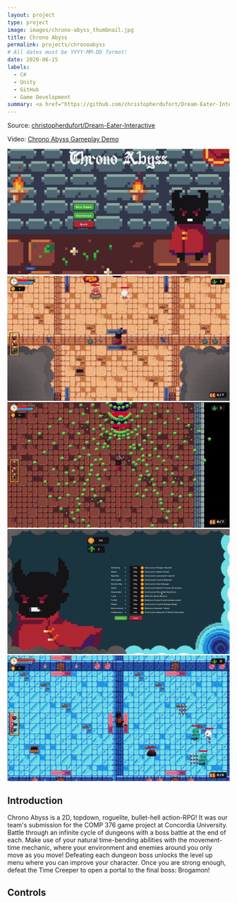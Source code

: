 ```yaml
---
layout: project
type: project
image: images/chrono-abyss_thumbnail.jpg
title: Chrono Abyss
permalink: projects/chronoabyss
# All dates must be YYYY-MM-DD format!
date: 2020-06-15
labels:
  - C#
  - Unity
  - GitHub
  - Game Development
summary: <a href="https://github.com/christopherdufort/Dream-Eater-Interactive"><i class="large github icon"></i></a><a href="https://www.youtube.com/watch?v=_nvECaCOx4Y"><i class="large youtube icon "></i></a>A 2D top-down action-RPG with a movement-based time mechanic and endless dungeons.
---
```

Source: <a href="https://github.com/christopherdufort/Dream-Eater-Interactive"><i class="large github icon"></i>christopherdufort/Dream-Eater-Interactive</a>  

Video: <a href="https://www.youtube.com/watch?v=_nvECaCOx4Y"><i class="large youtube icon "></i>Chrono Abyss Gameplay Demo</a>  

<div class="ui small rounded images">
  <img class="ui image" src="../images/chrono/chrono1.png">
  <img class="ui image" src="../images/chrono/chrono2.png">
  <img class="ui image" src="../images/chrono/chrono3.png">
  <img class="ui image" src="../images/chrono/chrono4.png">
  <img class="ui image" src="../images/chrono/chrono5.png">
</div>

## Introduction
Chrono Abyss is a 2D, topdown, roguelite, bullet-hell action-RPG! It was our team's submission for the COMP 376 game project at Concordia University. Battle through an infinite cycle of dungeons with a boss battle at the end of each. Make use of your natural time-bending abilities with the movement-time mechanic, where your environment and enemies around you only move as you move! Defeating each dungeon boss unlocks the level up menu where you can improve your character. Once you are strong enough, defeat the Time Creeper to open a portal to the final boss: Brogamon!

## Controls
  
